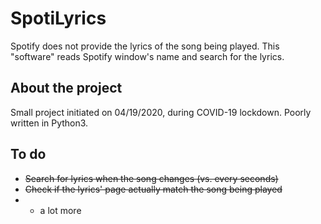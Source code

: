 # SpotiLyrics
Spotify does not provide the lyrics of the song being played. This "software" reads Spotify window's name and search for the lyrics. 

## About the project
Small project initiated on 04/19/2020, during COVID-19 lockdown. Poorly written in Python3.

## To do
* ~~Search for lyrics when the song changes (vs. every seconds)~~
* ~~Check if the lyrics' page actually match the song being played~~
* + a lot more